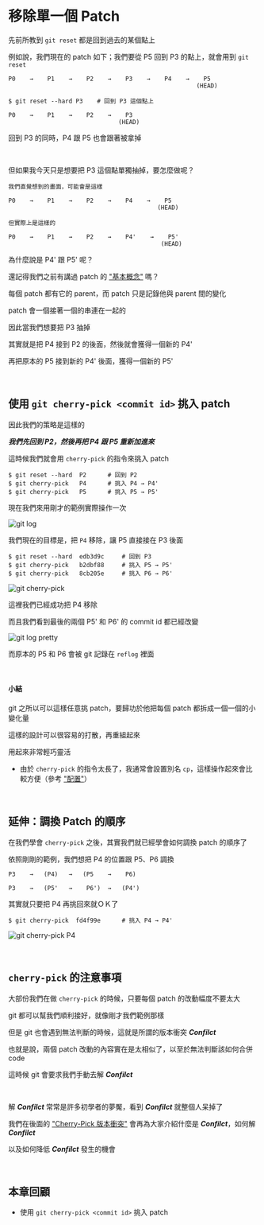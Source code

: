 # 移除單一個 Patch

先前所教到 `git reset` 都是回到過去的某個點上

例如說，我們現在的 patch 如下；我們要從 P5 回到 P3 的點上，就會用到 `git reset`

```
P0    →    P1    →    P2    →    P3    →    P4    →    P5
                                                     (HEAD)
```

```
$ git reset --hard P3    # 回到 P3 這個點上

P0    →    P1    →    P2    →    P3
                               (HEAD)
```

回到 P3 的同時，P4 跟 P5 也會跟著被拿掉

<br>

但如果我今天只是想要把 P3 這個點單獨抽掉，要怎麼做呢？

```
我們直覺想到的畫面，可能會是這樣

P0    →    P1    →    P2    →    P4    →    P5
                                          (HEAD)
```


```
但實際上是這樣的

P0    →    P1    →    P2    →    P4'    →    P5'
                                           (HEAD)
```

為什麼說是 P4' 跟 P5' 呢？

還記得我們之前有講過 patch 的 ["基本概念"](basic.md) 嗎？

每個 patch 都有它的 parent，而 patch 只是記錄他與 parent 間的變化

patch 會一個接著一個的串連在一起的

因此當我們想要把 P3 抽掉

其實就是把 P4 接到 P2 的後面，然後就會獲得一個新的 P4'

再把原本的 P5 接到新的 P4' 後面，獲得一個新的 P5'

<br>

## 使用 `git cherry-pick <commit id>` 挑入 patch

因此我們的策略是這樣的

___我們先回到 P2，然後再把 P4 跟 P5 重新加進來___

這時候我們就會用 `cherry-pick` 的指令來挑入 patch

    $ git reset --hard  P2      # 回到 P2
    $ git cherry-pick   P4      # 挑入 P4 → P4'
    $ git cherry-pick   P5      # 挑入 P5 → P5'

現在我們來用剛才的範例實際操作一次

![git log](remove/git_log.png)

我們現在的目標是，把 `P4` 移除，讓 P5 直接接在 P3 後面

    $ git reset --hard  edb3d9c     # 回到 P3
    $ git cherry-pick   b2dbf88     # 挑入 P5 → P5'
    $ git cherry-pick   8cb205e     # 挑入 P6 → P6'

![git cherry-pick](remove/git_cherry_pick.png)

這裡我們已經成功把 P4 移除

而且我們看到最後的兩個 P5' 和 P6' 的 commit id 都已經改變

![git log pretty](remove/git_log_pretty.png)

而原本的 P5 和 P6 會被 git 記錄在 `reflog` 裡面

<br>

#### 小結

git 之所以可以這樣任意挑 patch，要歸功於他把每個 patch 都拆成一個一個的小變化量

這樣的設計可以很容易的打散，再重組起來

用起來非常輕巧靈活

* 由於 `cherry-pick` 的指令太長了，我通常會設置別名 `cp`，這樣操作起來會比較方便（參考 ["配置"](../config.md)）

<br>

## 延伸：調換 Patch 的順序

在我們學會 `cherry-pick` 之後，其實我們就已經學會如何調換 patch 的順序了

依照剛剛的範例，我們想把 P4 的位置跟 P5、P6 調換

```
P3    →   (P4)   →   (P5    →    P6)

P3    →   (P5'   →    P6')  →   (P4')
```

其實就只要把 P4 再挑回來就ＯＫ了

    $ git cherry-pick  fd4f99e      # 挑入 P4 → P4'

![git cherry-pick P4](remove/git_cherry_pick_p4.png)

<br>

## `cherry-pick` 的注意事項

大部份我們在做 `cherry-pick` 的時候，只要每個 patch 的改動幅度不要太大

git 都可以幫我們順利接好，就像剛才我們範例那樣

但是 git 也會遇到無法判斷的時候，這就是所謂的版本衝突 ___Confilct___

也就是說，兩個 patch 改動的內容實在是太相似了，以至於無法判斷該如何合併 code

這時候 git 會要求我們手動去解 ___Confilct___

<br>

解 ___Confilct___ 常常是許多初學者的夢魘，看到 ___Confilct___ 就整個人呆掉了

我們在後面的 ["Cherry-Pick 版本衝突"](cherry_pick_conflict.md) 會再為大家介紹什麼是 ___Confilct___，如何解 ___Confilct___

以及如何降低 ___Confilct___ 發生的機會

<br>

## 本章回顧

* 使用 `git cherry-pick <commit id>` 挑入 patch

<br><br><br>
